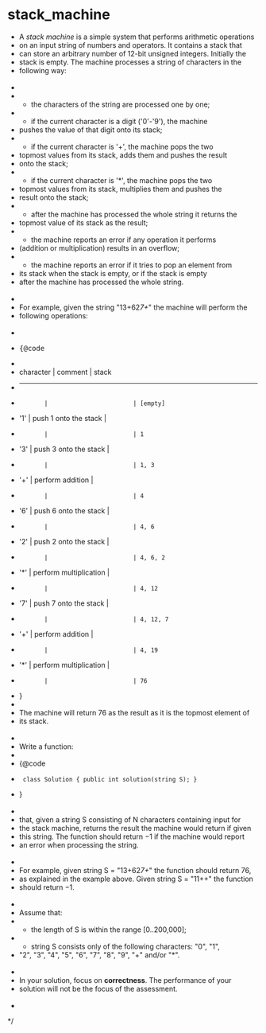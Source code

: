 # stack_machine

 * A <i>stack machine</i> is a simple system that performs arithmetic operations
 * on an input string of numbers and operators. It contains a stack that
 * can store an arbitrary number of 12-bit unsigned integers. Initially the
 * stack is empty. The machine processes a string of characters in the
 * following way:<br/><br/>
 *
 * - the characters of the string are processed one by one;<br/>
 * - if the current character is a digit ('0'-'9'), the machine
 * pushes the value of that digit onto its stack;<br/>
 * - if the current character is '+', the machine pops the two
 * topmost values from its stack, adds them and pushes the result
 * onto the stack;<br/>
 * - if the current character is '*', the machine pops the two
 * topmost values from its stack, multiplies them and pushes the
 * result onto the stack;<br/>
 * - after the machine has processed the whole string it returns the
 * topmost value of its stack as the result;<br/>
 * - the machine reports an error if any operation it performs
 * (addition or multiplication) results in an overflow;<br/>
 * - the machine reports an error if it tries to pop an element from
 * its stack when the stack is empty, or if the stack is empty
 * after the machine has processed the whole string.<br/><br/>
 *
 * For example, given the string "13+62*7+*" the machine will perform the
 * following operations:<br/><br/>
 *
 * <pre>{@code
 *
 *  character | comment                | stack
 * -----------------------------------------------
 *            |                        | [empty]
 * '1'        | push 1 onto the stack  |
 *            |                        | 1
 * '3'        | push 3 onto the stack  |
 *            |                        | 1, 3
 * '+'        | perform addition       |
 *            |                        | 4
 * '6'        | push 6 onto the stack  |
 *            |                        | 4, 6
 * '2'        | push 2 onto the stack  |
 *            |                        | 4, 6, 2
 * '*'        | perform multiplication |
 *            |                        | 4, 12
 * '7'        | push 7 onto the stack  |
 *            |                        | 4, 12, 7
 * '+'        | perform addition       |
 *            |                        | 4, 19
 * '*'        | perform multiplication |
 *            |                        | 76
 * }</pre>
 *
 * The machine will return 76 as the result as it is the topmost element of
 * its stack.<br/><br/>
 *
 * Write a function:<br/>
 *
 * {@code
 *      class Solution { public int solution(string S); }
 * }<br/><br/>
 *
 * that, given a string S consisting of N characters containing input for
 * the stack machine, returns the result the machine would return if given
 * this string. The function should return −1 if the machine would report
 * an error when processing the string.<br/><br/>
 *
 * For example, given string S = "13+62*7+*" the function should return 76,
 * as explained in the example above. Given string S = "11++" the function
 * should return −1.<br/><br/>
 *
 * Assume that:<br/>
 * - the length of S is within the range [0..200,000];<br/>
 * - string S consists only of the following characters: "0", "1",
 * "2", "3", "4", "5", "6", "7", "8", "9", "+" and/or "*".<br/><br/>
 *
 * In your solution, focus on **correctness**. The performance of your
 * solution will not be the focus of the assessment.<br/><br/>
 *
 */
 
 
